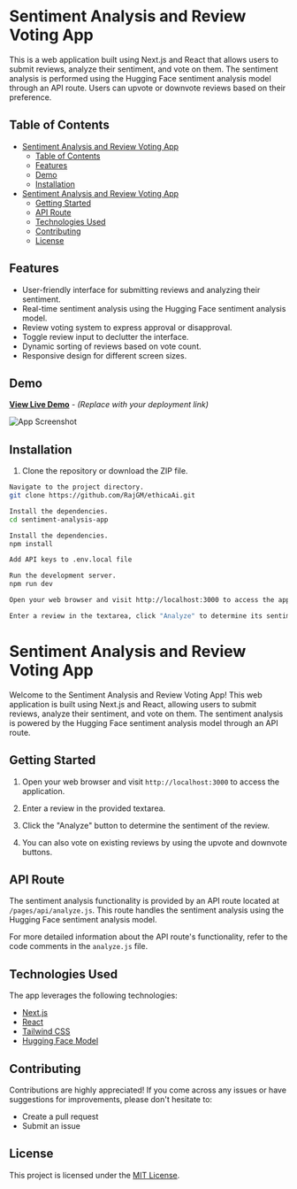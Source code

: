 # Sentiment Analysis and Review Voting App

This is a web application built using Next.js and React that allows users to submit reviews, analyze their sentiment, and vote on them. The sentiment analysis is performed using the Hugging Face sentiment analysis model through an API route. Users can upvote or downvote reviews based on their preference.

## Table of Contents

- [Sentiment Analysis and Review Voting App](#sentiment-analysis-and-review-voting-app)
  - [Table of Contents](#table-of-contents)
  - [Features](#features)
  - [Demo](#demo)
  - [Installation](#installation)
- [Sentiment Analysis and Review Voting App](#sentiment-analysis-and-review-voting-app-1)
  - [Getting Started](#getting-started)
  - [API Route](#api-route)
  - [Technologies Used](#technologies-used)
  - [Contributing](#contributing)
  - [License](#license)

## Features

- User-friendly interface for submitting reviews and analyzing their sentiment.
- Real-time sentiment analysis using the Hugging Face sentiment analysis model.
- Review voting system to express approval or disapproval.
- Toggle review input to declutter the interface.
- Dynamic sorting of reviews based on vote count.
- Responsive design for different screen sizes.

## Demo

**[View Live Demo](#)** - *(Replace with your deployment link)*

![App Screenshot](/screenshot.png)

## Installation

1. Clone the repository or download the ZIP file.

```bash
Navigate to the project directory.
git clone https://github.com/RajGM/ethicaAi.git

Install the dependencies.
cd sentiment-analysis-app

Install the dependencies.
npm install

Add API keys to .env.local file

Run the development server.
npm run dev

Open your web browser and visit http://localhost:3000 to access the application.

Enter a review in the textarea, click "Analyze" to determine its sentiment, and vote on reviews.
```

# Sentiment Analysis and Review Voting App

Welcome to the Sentiment Analysis and Review Voting App! This web application is built using Next.js and React, allowing users to submit reviews, analyze their sentiment, and vote on them. The sentiment analysis is powered by the Hugging Face sentiment analysis model through an API route.

## Getting Started

1. Open your web browser and visit `http://localhost:3000` to access the application.

2. Enter a review in the provided textarea.

3. Click the "Analyze" button to determine the sentiment of the review.

4. You can also vote on existing reviews by using the upvote and downvote buttons.

## API Route

The sentiment analysis functionality is provided by an API route located at `/pages/api/analyze.js`. This route handles the sentiment analysis using the Hugging Face sentiment analysis model.

For more detailed information about the API route's functionality, refer to the code comments in the `analyze.js` file.

## Technologies Used

The app leverages the following technologies:

- [Next.js](https://nextjs.org/)
- [React](https://reactjs.org/)
- [Tailwind CSS](https://tailwindcss.com/)
- [Hugging Face Model](https://huggingface.co/models)

## Contributing

Contributions are highly appreciated! If you come across any issues or have suggestions for improvements, please don't hesitate to:

- Create a pull request
- Submit an issue

## License

This project is licensed under the [MIT License](https://opensource.org/license/mit/).
